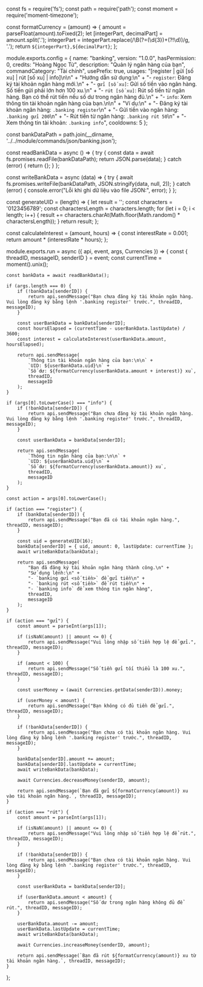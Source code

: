 const fs = require('fs');
const path = require('path');
const moment = require('moment-timezone');

const formatCurrency = (amount) => {
    amount = parseFloat(amount).toFixed(2);
    let [integerPart, decimalPart] = amount.split('.');
    integerPart = integerPart.replace(/\B(?=(\d{3})+(?!\d))/g, '.');
    return `${integerPart},${decimalPart}`;
};

module.exports.config = {
    name: "banking",
    version: "1.0.0",
    hasPermission: 0,
    credits: "Hoàng Ngọc Từ",
    description: "Quản lý ngân hàng của bạn",
    commandCategory: "Tài chính",
    usePrefix: true,
    usages: "[register | gửi [số xu] | rút [số xu] | info]\n\n" +
            "Hướng dẫn sử dụng:\n" +
            "- `register`: Đăng ký tài khoản ngân hàng mới.\n" +
            "- `gửi [số xu]`: Gửi số tiền vào ngân hàng. Số tiền gửi phải lớn hơn 100 xu.\n" +
            "- `rút [số xu]`: Rút số tiền từ ngân hàng. Bạn có thể rút tiền nếu số dư trong ngân hàng đủ.\n" +
            "- `info`: Xem thông tin tài khoản ngân hàng của bạn.\n\n" +
            "Ví dụ:\n" +
            "- Đăng ký tài khoản ngân hàng: `.banking register`\n" +
            "- Gửi tiền vào ngân hàng: `.banking gửi 200`\n" +
            "- Rút tiền từ ngân hàng: `.banking rút 50`\n" +
            "- Xem thông tin tài khoản: `.banking info`",
    cooldowns: 5
};

const bankDataPath = path.join(__dirname, '../../module/commands/json/banking.json');

const readBankData = async () => {
    try {
        const data = await fs.promises.readFile(bankDataPath);
        return JSON.parse(data);
    } catch (error) {
        return {};
    }
};

const writeBankData = async (data) => {
    try {
        await fs.promises.writeFile(bankDataPath, JSON.stringify(data, null, 2));
    } catch (error) {
        console.error("Lỗi khi ghi dữ liệu vào file JSON:", error);
    }
};

const generateUID = (length) => {
    let result = '';
    const characters = '0123456789';
    const charactersLength = characters.length;
    for (let i = 0; i < length; i++) {
        result += characters.charAt(Math.floor(Math.random() * charactersLength));
    }
    return result;
};

const calculateInterest = (amount, hours) => {
    const interestRate = 0.001; 
    return amount * (interestRate * hours);
};

module.exports.run = async ({ api, event, args, Currencies }) => {
    const { threadID, messageID, senderID } = event;
    const currentTime = moment().unix();

    const bankData = await readBankData();

    if (args.length === 0) {
        if (!bankData[senderID]) {
            return api.sendMessage("Bạn chưa đăng ký tài khoản ngân hàng. Vui lòng đăng ký bằng lệnh '.banking register' trước.", threadID, messageID);
        }

        const userBankData = bankData[senderID];
        const hoursElapsed = (currentTime - userBankData.lastUpdate) / 3600;
        const interest = calculateInterest(userBankData.amount, hoursElapsed);

        return api.sendMessage(
            `Thông tin tài khoản ngân hàng của bạn:\n\n` +
            `UID: ${userBankData.uid}\n` +
            `Số dư: ${formatCurrency(userBankData.amount + interest)} xu`,
            threadID,
            messageID
        );
    }

    if (args[0].toLowerCase() === "info") {
        if (!bankData[senderID]) {
            return api.sendMessage("Bạn chưa đăng ký tài khoản ngân hàng. Vui lòng đăng ký bằng lệnh '.banking register' trước.", threadID, messageID);
        }

        const userBankData = bankData[senderID];

        return api.sendMessage(
            `Thông tin ngân hàng của bạn:\n\n` +
            `UID: ${userBankData.uid}\n` +
            `Số dư: ${formatCurrency(userBankData.amount)} xu`,
            threadID,
            messageID
        );
    }

    const action = args[0].toLowerCase();

    if (action === "register") {
        if (bankData[senderID]) {
            return api.sendMessage("Bạn đã có tài khoản ngân hàng.", threadID, messageID);
        }

        const uid = generateUID(16);
        bankData[senderID] = { uid, amount: 0, lastUpdate: currentTime };
        await writeBankData(bankData);

        return api.sendMessage(
            "Bạn đã đăng ký tài khoản ngân hàng thành công.\n" +
            "Sử dụng lệnh:\n" +
            "- `banking gửi <số tiền>` để gửi tiền\n" +
            "- `banking rút <số tiền>` để rút tiền\n" +
            "- `banking info` để xem thông tin ngân hàng",
            threadID,
            messageID
        );
    }

    if (action === "gửi") {
        const amount = parseInt(args[1]);

        if (isNaN(amount) || amount <= 0) {
            return api.sendMessage("Vui lòng nhập số tiền hợp lệ để gửi.", threadID, messageID);
        }

        if (amount < 100) {
            return api.sendMessage("Số tiền gửi tối thiểu là 100 xu.", threadID, messageID);
        }

        const userMoney = (await Currencies.getData(senderID)).money;

        if (userMoney < amount) {
            return api.sendMessage("Bạn không có đủ tiền để gửi.", threadID, messageID);
        }

        if (!bankData[senderID]) {
            return api.sendMessage("Bạn chưa có tài khoản ngân hàng. Vui lòng đăng ký bằng lệnh '.banking register' trước.", threadID, messageID);
        }

        bankData[senderID].amount += amount;
        bankData[senderID].lastUpdate = currentTime;
        await writeBankData(bankData);

        await Currencies.decreaseMoney(senderID, amount);

        return api.sendMessage(`Bạn đã gửi ${formatCurrency(amount)} xu vào tài khoản ngân hàng.`, threadID, messageID);
    }

    if (action === "rút") {
        const amount = parseInt(args[1]);

        if (isNaN(amount) || amount <= 0) {
            return api.sendMessage("Vui lòng nhập số tiền hợp lệ để rút.", threadID, messageID);
        }

        if (!bankData[senderID]) {
            return api.sendMessage("Bạn chưa có tài khoản ngân hàng. Vui lòng đăng ký bằng lệnh '.banking register' trước.", threadID, messageID);
        }

        const userBankData = bankData[senderID];

        if (userBankData.amount < amount) {
            return api.sendMessage("Số dư trong ngân hàng không đủ để rút.", threadID, messageID);
        }

        userBankData.amount -= amount;
        userBankData.lastUpdate = currentTime;
        await writeBankData(bankData);

        await Currencies.increaseMoney(senderID, amount);

        return api.sendMessage(`Bạn đã rút ${formatCurrency(amount)} xu từ tài khoản ngân hàng.`, threadID, messageID);
    }
};

